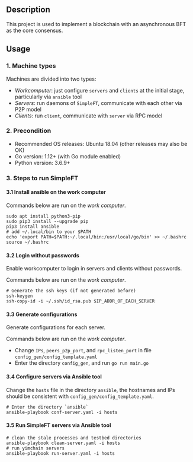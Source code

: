 ## Description
This project is used to implement a blockchain with an asynchronous BFT as the core consensus.

## Usage
### 1. Machine types
Machines are divided into two types:
- *Workcomputer*: just configure `servers` and `clients` at the initial stage, particularly via `ansible` tool 
- *Servers*: run daemons of `SimpleFT`, communicate with each other via P2P model
- *Clients*: run `client`, communicate with `server` via RPC model 

### 2. Precondition
- Recommended OS releases: Ubuntu 18.04 (other releases may also be OK)
- Go version: 1.12+ (with Go module enabled)
- Python version: 3.6.9+

### 3. Steps to run SimpleFT

#### 3.1 Install ansible on the work computer
Commands below are run on the *work computer*.
```shell script
sudo apt install python3-pip
sudo pip3 install --upgrade pip
pip3 install ansible
# add ~/.local/bin to your $PATH
echo 'export PATH=$PATH:~/.local/bin:/usr/local/go/bin' >> ~/.bashrc
source ~/.bashrc
```

#### 3.2 Login without passwords
Enable workcomputer to login in servers and clients without passwords.

Commands below are run on the *work computer*.
```shell script
# Generate the ssh keys (if not generated before)
ssh-keygen
ssh-copy-id -i ~/.ssh/id_rsa.pub $IP_ADDR_OF_EACH_SERVER
```

#### 3.3 Generate configurations
Generate configurations for each server.

Commands below are run on the *work computer*.

- Change `IPs`, `peers_p2p_port`, and `rpc_listen_port` in file `config_gen/config_template.yaml`
- Enter the directory `config_gen`, and run `go run main.go`

#### 3.4 Configure servers via Ansible tool
Change the `hosts` file in the directory `ansible`, the hostnames and IPs should be consistent with `config_gen/config_template.yaml`.
```shell script
# Enter the directory `ansible`
ansible-playbook conf-server.yaml -i hosts
```

#### 3.5 Run SimpleFT servers via Ansible tool
```shell script
# clean the stale processes and testbed directories
ansible-playbook clean-server.yaml -i hosts
# run yimchain servers
ansible-playbook run-server.yaml -i hosts
```